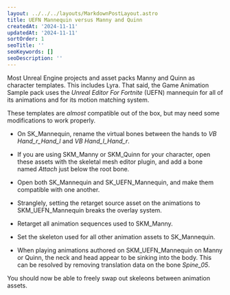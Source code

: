 ```yaml
---
layout: ../../../layouts/MarkdownPostLayout.astro
title: UEFN Mannequin versus Manny and Quinn
createdAt: '2024-11-11'
updatedAt: '2024-11-11'
sortOrder: 1
seoTitle: ''
seoKeywords: []
seoDescription: ''
---
```


Most Unreal Engine projects and asset packs Manny and Quinn as character templates. This includes Lyra. That said, the Game Animation Sample pack uses the *Unreal Editor For Fortnite* (UEFN) mannequin for all of its animations and for its motion matching system.

These templates are *almost* compatible out of the box, but may need some modifications to work properly.

- On <span class="object">SK_Mannequin</span>, rename the virtual bones between the hands to *VB Hand_r_Hand_l* and *VB Hand_l_Hand_r*.

- If you are using <span class="object">SKM_Manny</span> or <span class="object">SKM_Quinn</span> for your character, open these assets with the skeletal mesh editor plugin, and add a bone named *Attach* just below the root bone.

- Open both <span class="object">SK_Mannequin</span> and <span class="object">SK_UEFN_Mannequin</span>, and make them compatible with one another.

- Stranglely, setting the retarget source asset on the animations to <span class="object">SKM_UEFN_Mannequin</span> breaks the overlay system. 

- Retarget all animation sequences used to <span class="object">SKM_Manny</span>.

- Set the skeleton used for all other animation assets to <span class="object">SK_Mannequin</span>.

- When playing animations authored on <span class="object">SKM_UEFN_Mannequin</span> on Manny or Quinn, the neck and head appear to be sinking into the body. This can be resolved by removing translation data on the bone *Spine_05*.

You should now be able to freely swap out skeleons between animation assets.
